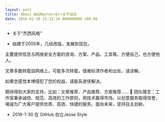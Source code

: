```yaml
---
layout: post
title: About WebMaster<br>关于站长
date: 2018-01-30 15:32:24.000000000 +09:00
---
```

- 关于“杰西风格”
* 始建于2005年，几经改版，发展到现在。

主要提供信息与网络安全方面的咨询、方案、产品、工具等。方便自己，也方便他人。

文章多数转载自网络上，可能多次转载，很难标清作者和出处，请谅解。

如果您感觉本博侵犯了您的权益，请联系游侠解决。

期待得到大家的支持，比如：文章推荐、产品推荐、方案推荐…… 🙂
团队理念：工作室秉承诚信、规范、高效的工作原则，用技术赢得市场，以创意服务取得信誉，竭诚为广大客户提供优质、高效、快捷的服务。面向未来，坚持自主创新。

- 2018-1-30 在 GitHub 创立Jesse Style
